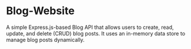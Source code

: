 # Blog-Website
 A simple Express.js-based Blog API that allows users to create, read, update, and delete (CRUD) blog posts. It uses an in-memory data store to manage blog posts dynamically.
